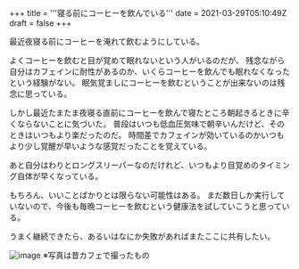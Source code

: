 +++
title = '''寝る前にコーヒーを飲んでいる'''
date = 2021-03-29T05:10:49Z
draft = false
+++

最近夜寝る前にコーヒーを淹れて飲むようにしている。

よくコーヒーを飲むと目が覚めて眠れないという人がいるのだが、
残念ながら自分はカフェインに耐性があるのか、いくらコーヒーを飲んでも眠れなくなったという経験がない。
眠気覚ましにコーヒーを飲むということが出来ないのは残念に思っている。

しかし最近たまたま夜寝る直前にコーヒーを飲んで寝たところ朝起きるときに辛くならないことに気づいた。
普段はいつも低血圧気味で朝辛いんだけど、そのときはいつもより楽だったのだ。
時間差でカフェインが効いているのかいつもより少し覚醒が早いような感覚だったことを覚えている。

あと自分はわりとロングスリーパーなのだけれど、いつもより目覚めのタイミング自体が早くなっている。

もちろん、いいことばかりとは限らない可能性はある。
まだ数日しか実行していないので、今後も毎晩コーヒーを飲むという健康法を試していこうと思っている。

うまく継続できたら、あるいはなにか失敗があればまたここに共有したい。

![image](https://user-images.githubusercontent.com/3453386/112790808-23ce8600-909b-11eb-94a7-019593e55eef.jpeg)
※写真は昔カフェで撮ったもの
